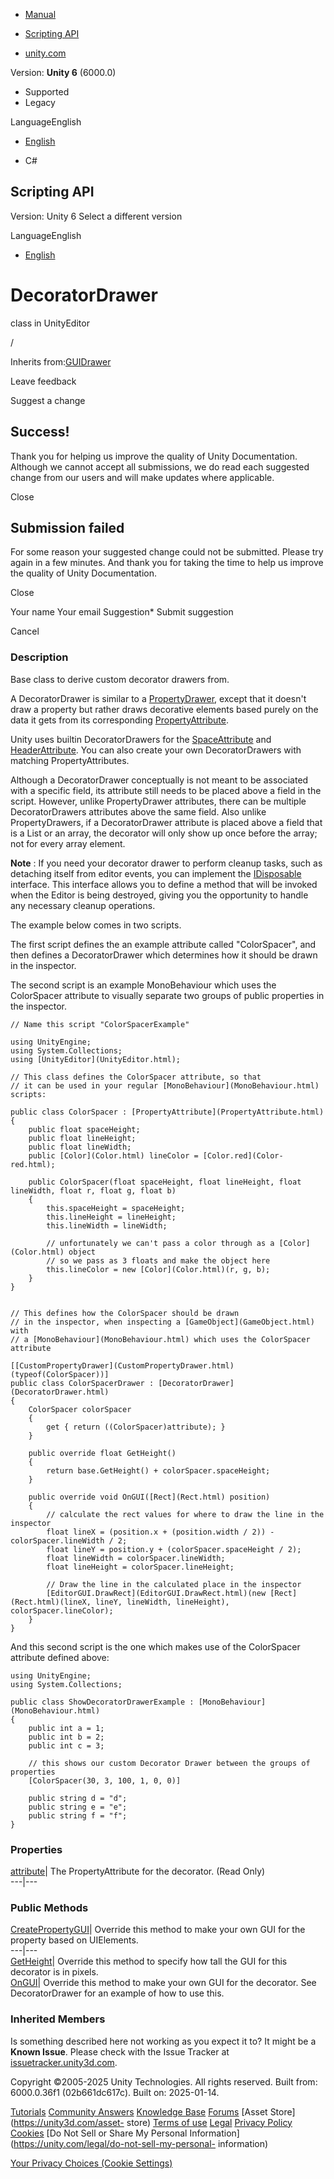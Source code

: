 [ ]()

  * [Manual](../Manual/index.html)
  * [Scripting API](../ScriptReference/index.html)

  * [unity.com](https://unity.com/)

Version: **Unity 6** (6000.0)

  * Supported
  * Legacy

LanguageEnglish

  * [English]()

  * C#

[ ](https://docs.unity3d.com)

## Scripting API

Version: Unity 6 Select a different version

LanguageEnglish

  * [English]()

# DecoratorDrawer

class in UnityEditor

/

Inherits from:[GUIDrawer](GUIDrawer.html)

Leave feedback

Suggest a change

## Success!

Thank you for helping us improve the quality of Unity Documentation. Although
we cannot accept all submissions, we do read each suggested change from our
users and will make updates where applicable.

Close

## Submission failed

For some reason your suggested change could not be submitted. Please <a>try
again</a> in a few minutes. And thank you for taking the time to help us
improve the quality of Unity Documentation.

Close

Your name Your email Suggestion* Submit suggestion

Cancel

[ ]()

### Description

Base class to derive custom decorator drawers from.

A DecoratorDrawer is similar to a [PropertyDrawer](PropertyDrawer.html),
except that it doesn't draw a property but rather draws decorative elements
based purely on the data it gets from its corresponding
[PropertyAttribute](PropertyAttribute.html).  
  
Unity uses builtin DecoratorDrawers for the
[SpaceAttribute](SpaceAttribute.html) and
[HeaderAttribute](HeaderAttribute.html). You can also create your own
DecoratorDrawers with matching PropertyAttributes.  
  
Although a DecoratorDrawer conceptually is not meant to be associated with a
specific field, its attribute still needs to be placed above a field in the
script. However, unlike PropertyDrawer attributes, there can be multiple
DecoratorDrawers attributes above the same field. Also unlike PropertyDrawers,
if a DecoratorDrawer attribute is placed above a field that is a List or an
array, the decorator will only show up once before the array; not for every
array element.  
  
**Note** : If you need your decorator drawer to perform cleanup tasks, such as
detaching itself from editor events, you can implement the
[IDisposable](https://learn.microsoft.com/en-us/dotnet/api/system.idisposable)
interface. This interface allows you to define a method that will be invoked
when the Editor is being destroyed, giving you the opportunity to handle any
necessary cleanup operations.  
  
The example below comes in two scripts.  
  
The first script defines the an example attribute called "ColorSpacer", and
then defines a DecoratorDrawer which determines how it should be drawn in the
inspector.  
  
The second script is an example MonoBehaviour which uses the ColorSpacer
attribute to visually separate two groups of public properties in the
inspector.

    
    
    // Name this script "ColorSpacerExample"  
      
    using UnityEngine;
    using System.Collections;
    using [UnityEditor](UnityEditor.html);  
      
    // This class defines the ColorSpacer attribute, so that
    // it can be used in your regular [MonoBehaviour](MonoBehaviour.html) scripts:  
      
    public class ColorSpacer : [PropertyAttribute](PropertyAttribute.html)
    {
        public float spaceHeight;
        public float lineHeight;
        public float lineWidth;
        public [Color](Color.html) lineColor = [Color.red](Color-red.html);  
      
        public ColorSpacer(float spaceHeight, float lineHeight, float lineWidth, float r, float g, float b)
        {
            this.spaceHeight = spaceHeight;
            this.lineHeight = lineHeight;
            this.lineWidth = lineWidth;  
      
            // unfortunately we can't pass a color through as a [Color](Color.html) object
            // so we pass as 3 floats and make the object here
            this.lineColor = new [Color](Color.html)(r, g, b);
        }
    }  
      
    
    // This defines how the ColorSpacer should be drawn
    // in the inspector, when inspecting a [GameObject](GameObject.html) with
    // a [MonoBehaviour](MonoBehaviour.html) which uses the ColorSpacer attribute  
      
    [[CustomPropertyDrawer](CustomPropertyDrawer.html)(typeof(ColorSpacer))]
    public class ColorSpacerDrawer : [DecoratorDrawer](DecoratorDrawer.html)
    {
        ColorSpacer colorSpacer
        {
            get { return ((ColorSpacer)attribute); }
        }  
      
        public override float GetHeight()
        {
            return base.GetHeight() + colorSpacer.spaceHeight;
        }  
      
        public override void OnGUI([Rect](Rect.html) position)
        {
            // calculate the rect values for where to draw the line in the inspector
            float lineX = (position.x + (position.width / 2)) - colorSpacer.lineWidth / 2;
            float lineY = position.y + (colorSpacer.spaceHeight / 2);
            float lineWidth = colorSpacer.lineWidth;
            float lineHeight = colorSpacer.lineHeight;  
      
            // Draw the line in the calculated place in the inspector
            [EditorGUI.DrawRect](EditorGUI.DrawRect.html)(new [Rect](Rect.html)(lineX, lineY, lineWidth, lineHeight), colorSpacer.lineColor);
        }
    }
    

And this second script is the one which makes use of the ColorSpacer attribute
defined above:

    
    
    using UnityEngine;
    using System.Collections;  
      
    public class ShowDecoratorDrawerExample : [MonoBehaviour](MonoBehaviour.html)
    {
        public int a = 1;
        public int b = 2;
        public int c = 3;  
      
        // this shows our custom Decorator Drawer between the groups of properties
        [ColorSpacer(30, 3, 100, 1, 0, 0)]  
      
        public string d = "d";
        public string e = "e";
        public string f = "f";
    }
    

### Properties

[attribute](DecoratorDrawer-attribute.html)| The PropertyAttribute for the
decorator. (Read Only)  
---|---  
  
### Public Methods

[CreatePropertyGUI](DecoratorDrawer.CreatePropertyGUI.html)| Override this
method to make your own GUI for the property based on UIElements.  
---|---  
[GetHeight](DecoratorDrawer.GetHeight.html)| Override this method to specify
how tall the GUI for this decorator is in pixels.  
[OnGUI](DecoratorDrawer.OnGUI.html)| Override this method to make your own GUI
for the decorator. See DecoratorDrawer for an example of how to use this.  
  
### Inherited Members

Is something described here not working as you expect it to? It might be a
**Known Issue**. Please check with the Issue Tracker at
[issuetracker.unity3d.com](https://issuetracker.unity3d.com).

Copyright ©2005-2025 Unity Technologies. All rights reserved. Built from:
6000.0.36f1 (02b661dc617c). Built on: 2025-01-14.

[Tutorials](https://unity3d.com/learn) [Community
Answers](https://answers.unity3d.com) [Knowledge
Base](https://support.unity3d.com/hc/en-us)
[Forums](https://forum.unity3d.com) [Asset Store](https://unity3d.com/asset-
store) [Terms of use](https://docs.unity3d.com/Manual/TermsOfUse.html)
[Legal](https://unity.com/legal) [Privacy
Policy](https://unity.com/legal/privacy-policy)
[Cookies](https://unity.com/legal/cookie-policy) [Do Not Sell or Share My
Personal Information](https://unity.com/legal/do-not-sell-my-personal-
information)

[Your Privacy Choices (Cookie Settings)](javascript:void\(0\);)

